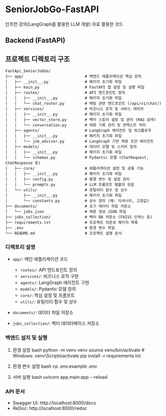 # SeniorJobGo-FastAPI
인프런 강의(LangGraph를 활용한 LLM 개발) 자료 활용한 코드

## Backend (FastAPI)

## 프로젝트 디렉토리 구조

```plaintext
FastApi_SeniorJobGo/
├── app/                           # 백엔드 애플리케이션 핵심 로직
│   ├── __init__.py                # 패키지 초기화 파일
│   ├── main.py                    # FastAPI 앱 설정 및 실행 파일
│   ├── routes/                    # API 엔드포인트 정의
│   │   ├── __init__.py            # 패키지 초기화 파일
│   │   └── chat_router.py         # 채팅 관련 엔드포인트 (/api/v1/chat/)
│   ├── services/                  # 비즈니스 로직 및 서비스 레이어
│   │   ├── __init__.py            # 패키지 초기화 파일
│   │   ├── vector_store.py        # 벡터 스토어 설정 및 관리 (RAG 검색)
│   │   └── conversation.py        # 대화 기록 관리 및 컨텍스트 처리
│   ├── agents/                    # LangGraph 에이전트 및 워크플로우
│   │   ├── __init__.py            # 패키지 초기화 파일
│   │   └── job_advisor.py         # LangGraph 기반 채용 조언 에이전트
│   ├── models/                    # 데이터 모델 및 스키마 정의
│   │   ├── __init__.py            # 패키지 초기화 파일
│   │   └── schemas.py             # Pydantic 모델 (ChatRequest, ChatResponse 등)
│   ├── core/                      # 애플리케이션 설정 및 공통 기능
│   │   ├── __init__.py            # 패키지 초기화 파일
│   │   ├── config.py              # 환경 변수 및 설정 관리
│   │   └── prompts.py             # LLM 프롬프트 템플릿 모음
│   └── utils/                     # 유틸리티 함수 및 상수
│       ├── __init__.py            # 패키지 초기화 파일
│       └── constants.py           # 상수 정의 (예: 딕셔너리, 고정값)
├── documents/                     # 초기 데이터 파일 저장소
│   └── jobs.json                  # 채용 정보 JSON 파일
├── jobs_collection/               # 벡터 DB 저장소 (FAISS 인덱스 등)
├── requirements.txt               # 프로젝트 의존성 패키지 목록
├── .env                           # 환경 변수 파일
└── README.md                      # 프로젝트 설명 문서
```
### 디렉토리 설명

- `app/`: 메인 애플리케이션 코드
  - `routes/`: API 엔드포인트 정의
  - `services/`: 비즈니스 로직 구현
  - `agents/`: LangGraph 에이전트 구현
  - `models/`: Pydantic 모델 정의
  - `core/`: 핵심 설정 및 프롬프트
  - `utils/`: 유틸리티 함수 및 상수

- `documents/`: 데이터 파일 저장소
- `jobs_collection/`: 벡터 데이터베이스 저장소

### 백엔드 설치 및 실행

1. 환경 설정
bash
python -m venv venv
source venv/bin/activate # Windows: venv\Scripts\activate
pip install -r requirements.txt

2. 환경 변수 설정
bash
cp .env.example .env

3. 서버 실행
bash
uvicorn app.main:app --reload

### API 문서

- Swagger UI: http://localhost:8000/docs
- ReDoc: http://localhost:8000/redoc
